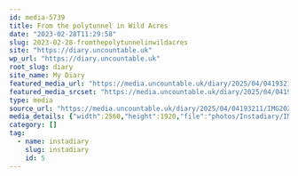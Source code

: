 ```yaml
---
id: media-5739
title: From the polytunnel in Wild Acres
date: "2023-02-28T11:29:58"
slug: 2023-02-28-fromthepolytunnelinwildacres
site: "https://diary.uncountable.uk"
wp_url: "https://diary.uncountable.uk"
root_slug: diary
site_name: My Diary
featured_media_url: "https://media.uncountable.uk/diary/2025/04/04193211/IMG20230228112958-scaled.webp"
featured_media_srcset: "https://media.uncountable.uk/diary/2025/04/04193211/IMG20230228112958-300x225.webp 300w, https://media.uncountable.uk/diary/2025/04/04193211/IMG20230228112958-1024x768.webp 1024w, https://media.uncountable.uk/diary/2025/04/04193211/IMG20230228112958-150x150.webp 150w, https://media.uncountable.uk/diary/2025/04/04193211/IMG20230228112958-640x480.webp 640w, https://media.uncountable.uk/diary/2025/04/04193211/IMG20230228112958-scaled.webp 2560w"
type: media
source_url: "https://media.uncountable.uk/diary/2025/04/04193211/IMG20230228112958-scaled.webp"
media_details: {"width":2560,"height":1920,"file":"photos/Instadiary/IMG20230228112958-scaled.webp","filesize":195852,"sizes":{"medium":{"file":"IMG20230228112958-300x225.webp","width":300,"height":225,"filesize":12232,"mime_type":"image/webp","source_url":"https://media.uncountable.uk/diary/2025/04/04193211/IMG20230228112958-300x225.webp"},"large":{"file":"IMG20230228112958-1024x768.webp","width":1024,"height":768,"filesize":65770,"mime_type":"image/webp","source_url":"https://media.uncountable.uk/diary/2025/04/04193211/IMG20230228112958-1024x768.webp"},"thumbnail":{"file":"IMG20230228112958-150x150.webp","width":150,"height":150,"filesize":5472,"mime_type":"image/webp","source_url":"https://media.uncountable.uk/diary/2025/04/04193211/IMG20230228112958-150x150.webp"},"mobwidth":{"file":"IMG20230228112958-640x480.webp","width":640,"height":480,"filesize":34490,"mime_type":"image/webp","source_url":"https://media.uncountable.uk/diary/2025/04/04193211/IMG20230228112958-640x480.webp"},"full":{"file":"IMG20230228112958-scaled.webp","width":2560,"height":1920,"mime_type":"image/webp","source_url":"https://media.uncountable.uk/diary/2025/04/04193211/IMG20230228112958-scaled.webp"}},"image_meta":{"aperture":"0","credit":"","camera":"","caption":"","created_timestamp":"0","copyright":"","focal_length":"0","iso":"0","shutter_speed":"0","title":"","orientation":"0","keywords":[]},"original_image":"IMG20230228112958.webp"}
category: []
tag:
  - name: instadiary
    slug: instadiary
    id: 5
---
```


